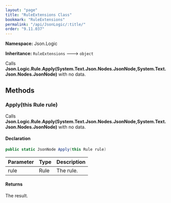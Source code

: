 ```yaml
---
layout: "page"
title: "RuleExtensions Class"
bookmark: "RuleExtensions"
permalink: "/api/JsonLogic/:title/"
order: "9.11.037"
---
```

**Namespace:** Json.Logic

**Inheritance:**
`RuleExtensions`
 🡒 
`object`

Calls **Json.Logic.Rule.Apply(System.Text.Json.Nodes.JsonNode,System.Text.Json.Nodes.JsonNode)** with no data.

## Methods

### Apply(this Rule rule)

Calls **Json.Logic.Rule.Apply(System.Text.Json.Nodes.JsonNode,System.Text.Json.Nodes.JsonNode)** with no data.

#### Declaration

```c#
public static JsonNode Apply(this Rule rule)
```

| Parameter | Type | Description |
|---|---|---|
| rule | Rule | The rule. |


#### Returns

The result.


